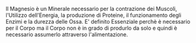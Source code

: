 Il Magnesio è un Minerale necessario per la contrazione dei Muscoli, l'Utilizzo dell'Energia, la produzione di Proteine, il funzionamento degli Enzimi e la durezza delle Ossa. E' definito Essenziale perchè è necessario per il Corpo ma il Corpo non è in grado di produrlo da solo e quindi è necessario assumerlo attraverso l'alimentazione.